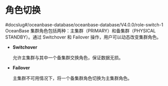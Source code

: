 # 角色切换
#docslug#/oceanbase-database/oceanbase-database/V4.0.0/role-switch-1
OceanBase 集群角色包括两种：主集群（PRIMARY）和备集群（PHYSICAL STANDBY）。通过 Switchover 和 Failover 操作，用户可以动态改变集群角色。

* **Switchover**

  允许主集群与其中一个备集群交换角色，保证数据无损。
  
* **Failover**

  主集群不可用情况下，将一个备集群角色切换为主集群角色。
  
